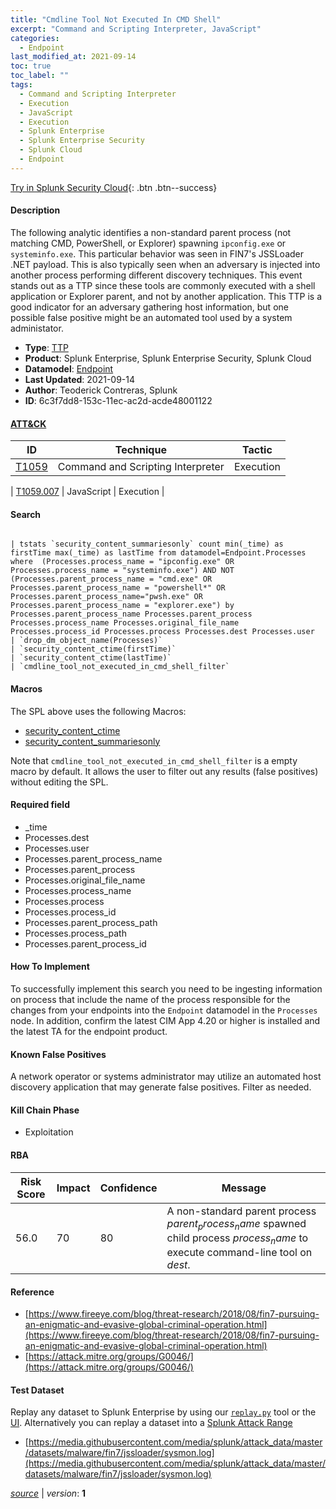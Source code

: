```yaml
---
title: "Cmdline Tool Not Executed In CMD Shell"
excerpt: "Command and Scripting Interpreter, JavaScript"
categories:
  - Endpoint
last_modified_at: 2021-09-14
toc: true
toc_label: ""
tags:
  - Command and Scripting Interpreter
  - Execution
  - JavaScript
  - Execution
  - Splunk Enterprise
  - Splunk Enterprise Security
  - Splunk Cloud
  - Endpoint
---
```




[Try in Splunk Security Cloud](https://www.splunk.com/en_us/cyber-security.html){: .btn .btn--success}

#### Description

The following analytic identifies a non-standard parent process (not matching CMD, PowerShell, or Explorer) spawning `ipconfig.exe` or `systeminfo.exe`. This particular behavior was seen in FIN7&#39;s JSSLoader .NET payload. This is also typically seen when an adversary is injected into another process performing different discovery techniques. This event stands out as a TTP since these tools are commonly executed with a shell application or Explorer parent, and not by another application. This TTP is a good indicator for an adversary gathering host information, but one possible false positive might be an automated tool used by a system administator.

- **Type**: [TTP](https://github.com/splunk/security_content/wiki/Detection-Analytic-Types)
- **Product**: Splunk Enterprise, Splunk Enterprise Security, Splunk Cloud
- **Datamodel**: [Endpoint](https://docs.splunk.com/Documentation/CIM/latest/User/Endpoint)
- **Last Updated**: 2021-09-14
- **Author**: Teoderick Contreras, Splunk
- **ID**: 6c3f7dd8-153c-11ec-ac2d-acde48001122


#### [ATT&CK](https://attack.mitre.org/)

| ID             | Technique        |  Tactic             |
| -------------- | ---------------- |-------------------- |
| [T1059](https://attack.mitre.org/techniques/T1059/) | Command and Scripting Interpreter | Execution |

| [T1059.007](https://attack.mitre.org/techniques/T1059/007/) | JavaScript | Execution |

#### Search

```

| tstats `security_content_summariesonly` count min(_time) as firstTime max(_time) as lastTime from datamodel=Endpoint.Processes where  (Processes.process_name = "ipconfig.exe" OR Processes.process_name = "systeminfo.exe") AND NOT (Processes.parent_process_name = "cmd.exe" OR Processes.parent_process_name = "powershell*" OR Processes.parent_process_name="pwsh.exe" OR Processes.parent_process_name = "explorer.exe") by Processes.parent_process_name Processes.parent_process Processes.process_name Processes.original_file_name Processes.process_id Processes.process Processes.dest Processes.user 
| `drop_dm_object_name(Processes)` 
| `security_content_ctime(firstTime)` 
| `security_content_ctime(lastTime)` 
| `cmdline_tool_not_executed_in_cmd_shell_filter`
```

#### Macros
The SPL above uses the following Macros:
* [security_content_ctime](https://github.com/splunk/security_content/blob/develop/macros/security_content_ctime.yml)
* [security_content_summariesonly](https://github.com/splunk/security_content/blob/develop/macros/security_content_summariesonly.yml)

Note that `cmdline_tool_not_executed_in_cmd_shell_filter` is a empty macro by default. It allows the user to filter out any results (false positives) without editing the SPL.

#### Required field
* _time
* Processes.dest
* Processes.user
* Processes.parent_process_name
* Processes.parent_process
* Processes.original_file_name
* Processes.process_name
* Processes.process
* Processes.process_id
* Processes.parent_process_path
* Processes.process_path
* Processes.parent_process_id


#### How To Implement
To successfully implement this search you need to be ingesting information on process that include the name of the process responsible for the changes from your endpoints into the `Endpoint` datamodel in the `Processes` node. In addition, confirm the latest CIM App 4.20 or higher is installed and the latest TA for the endpoint product.

#### Known False Positives
A network operator or systems administrator may utilize an automated host discovery application that may generate false positives. Filter as needed.

#### Kill Chain Phase
* Exploitation



#### RBA

| Risk Score  | Impact      | Confidence   | Message      |
| ----------- | ----------- |--------------|--------------|
| 56.0 | 70 | 80 | A non-standard parent process $parent_process_name$ spawned child process $process_name$ to execute command-line tool on $dest$. |




#### Reference

* [https://www.fireeye.com/blog/threat-research/2018/08/fin7-pursuing-an-enigmatic-and-evasive-global-criminal-operation.html](https://www.fireeye.com/blog/threat-research/2018/08/fin7-pursuing-an-enigmatic-and-evasive-global-criminal-operation.html)
* [https://attack.mitre.org/groups/G0046/](https://attack.mitre.org/groups/G0046/)



#### Test Dataset
Replay any dataset to Splunk Enterprise by using our [`replay.py`](https://github.com/splunk/attack_data#using-replaypy) tool or the [UI](https://github.com/splunk/attack_data#using-ui).
Alternatively you can replay a dataset into a [Splunk Attack Range](https://github.com/splunk/attack_range#replay-dumps-into-attack-range-splunk-server)

* [https://media.githubusercontent.com/media/splunk/attack_data/master/datasets/malware/fin7/jssloader/sysmon.log](https://media.githubusercontent.com/media/splunk/attack_data/master/datasets/malware/fin7/jssloader/sysmon.log)



[*source*](https://github.com/splunk/security_content/tree/develop/detections/endpoint/cmdline_tool_not_executed_in_cmd_shell.yml) \| *version*: **1**